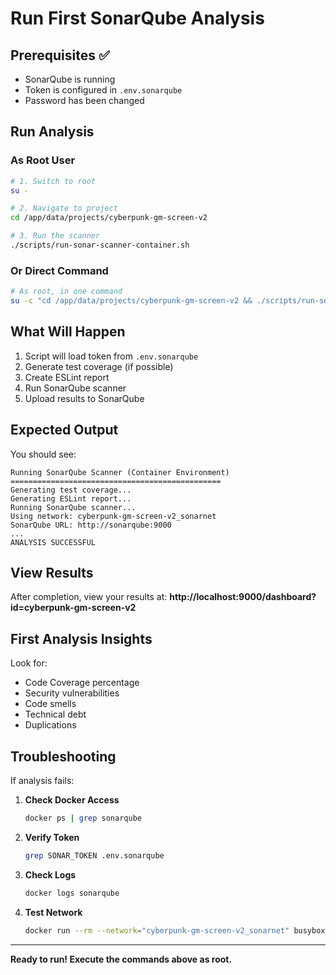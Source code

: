 # Run First SonarQube Analysis

## Prerequisites ✅
- SonarQube is running
- Token is configured in `.env.sonarqube`
- Password has been changed

## Run Analysis

### As Root User
```bash
# 1. Switch to root
su -

# 2. Navigate to project
cd /app/data/projects/cyberpunk-gm-screen-v2

# 3. Run the scanner
./scripts/run-sonar-scanner-container.sh
```

### Or Direct Command
```bash
# As root, in one command
su -c "cd /app/data/projects/cyberpunk-gm-screen-v2 && ./scripts/run-sonar-scanner-container.sh"
```

## What Will Happen

1. Script will load token from `.env.sonarqube`
2. Generate test coverage (if possible)
3. Create ESLint report
4. Run SonarQube scanner
5. Upload results to SonarQube

## Expected Output

You should see:
```
Running SonarQube Scanner (Container Environment)
===============================================
Generating test coverage...
Generating ESLint report...
Running SonarQube scanner...
Using network: cyberpunk-gm-screen-v2_sonarnet
SonarQube URL: http://sonarqube:9000
...
ANALYSIS SUCCESSFUL
```

## View Results

After completion, view your results at:
**http://localhost:9000/dashboard?id=cyberpunk-gm-screen-v2**

## First Analysis Insights

Look for:
- Code Coverage percentage
- Security vulnerabilities
- Code smells
- Technical debt
- Duplications

## Troubleshooting

If analysis fails:

1. **Check Docker Access**
   ```bash
   docker ps | grep sonarqube
   ```

2. **Verify Token**
   ```bash
   grep SONAR_TOKEN .env.sonarqube
   ```

3. **Check Logs**
   ```bash
   docker logs sonarqube
   ```

4. **Test Network**
   ```bash
   docker run --rm --network="cyberpunk-gm-screen-v2_sonarnet" busybox ping -c 1 sonarqube
   ```

---
**Ready to run! Execute the commands above as root.**